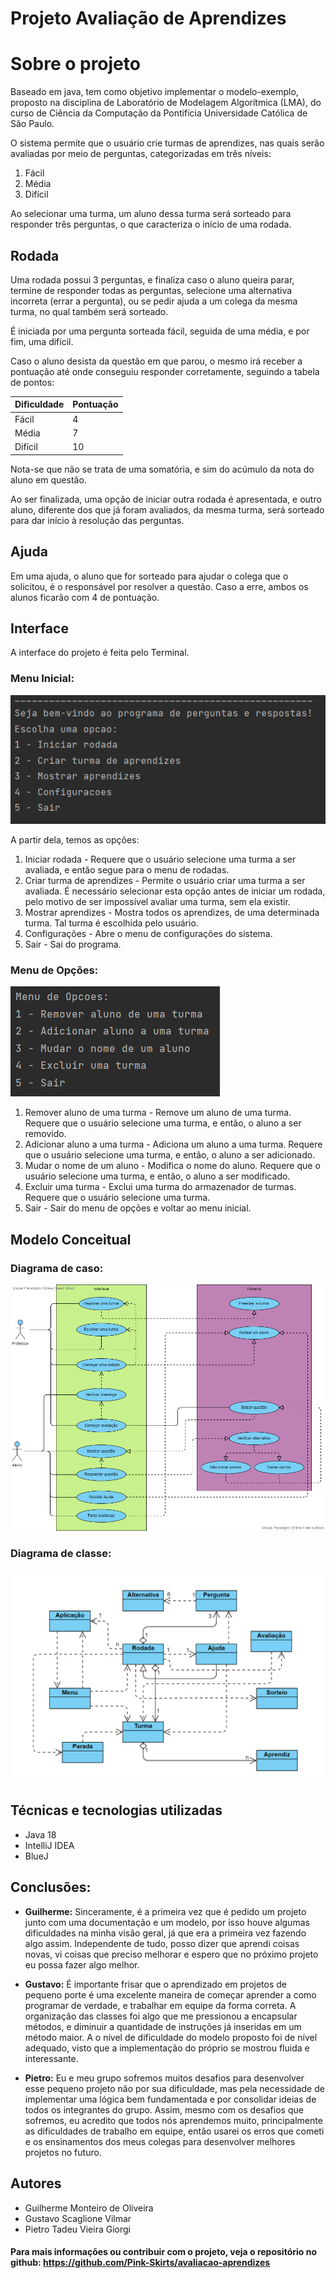 # Projeto Avaliação de Aprendizes
# Sobre o projeto
Baseado em java, tem como objetivo implementar o modelo-exemplo, proposto na disciplina de Laboratório de Modelagem Algorítmica (LMA), do curso de Ciência da Computação da Pontifícia Universidade Católica de São Paulo.

O sistema permite que o usuário crie turmas de aprendizes, nas quais serão avaliadas por meio de perguntas, categorizadas em três níveis:
1. Fácil
2. Média
3. Difícil

Ao selecionar uma turma, um aluno dessa turma será sorteado para responder três perguntas, o que caracteriza o início de uma rodada.

## Rodada
Uma rodada possui 3 perguntas, e finaliza caso o aluno queira parar, termine de responder todas as perguntas, selecione uma alternativa incorreta (errar a pergunta), ou se pedir ajuda a um colega da mesma turma, no qual também será sorteado.

É iniciada por uma pergunta sorteada fácil, seguida de uma média, e por fim, uma difícil. 

Caso o aluno desista da questão em que parou, o mesmo irá receber a pontuação até onde conseguiu responder corretamente, seguindo a tabela de pontos:

 Dificuldade | Pontuação
 ----------- | ------
 Fácil       | 4
 Média       | 7
 Difícil     | 10

Nota-se que não se trata de uma somatória, e sim do acúmulo da nota do aluno em questão.

Ao ser finalizada, uma opção de iniciar outra rodada é apresentada, e outro aluno, diferente dos que já foram avaliados, da mesma turma, será sorteado para dar início 
à resolução das perguntas.

## Ajuda
Em uma ajuda, o aluno que for sorteado para ajudar o colega que o solicitou, é o responsável por resolver a questão. Caso a erre, ambos os alunos ficarão com 4  de pontuação.

## Interface
A interface do projeto é feita pelo Terminal. 

### Menu Inicial:

![Menu Inicial](https://raw.githubusercontent.com/Pink-Skirts/avaliacao-aprendizes/screenshots/menu-inicial.png)

A partir dela, temos as opções:
1. Iniciar rodada - Requere que o usuário selecione uma turma a ser avaliada, e então segue para o menu de rodadas.
2. Criar turma de aprendizes - Permite o usuário criar uma turma a ser avaliada. É necessário selecionar esta opção antes de iniciar um rodada, pelo motivo de ser impossível avaliar uma turma, sem ela existir.
3. Mostrar aprendizes - Mostra todos os aprendizes, de uma determinada turma. Tal turma é escolhida pelo usuário.
4. Configurações - Abre o menu de configurações do sistema.
5. Sair - Sai do programa.

### Menu de Opções:

![Menu opções](https://raw.githubusercontent.com/Pink-Skirts/avaliacao-aprendizes/screenshots/menu-edicao.png)

1. Remover aluno de uma turma - Remove um aluno de uma turma. Requere que o usuário selecione uma turma, e então, o aluno a ser removido.
2. Adicionar aluno a uma turma - Adiciona um aluno a uma turma. Requere que o usuário selecione uma turma, e então, o aluno a ser adicionado.
3. Mudar o nome de um aluno - Modifica o nome do aluno. Requere que o usuário selecione uma turma, e então, o aluno a ser modificado.
4. Excluir uma turma - Exclui uma turma do armazenador de turmas. Requere que o usuário selecione uma turma.
5. Sair - Sair do menu de opções e voltar ao menu inicial.

## Modelo Conceitual
### Diagrama de caso:
![Diagrama de caso](https://raw.githubusercontent.com/Pink-Skirts/avaliacao-aprendizes/screenshots/diagrama-de-caso.png)

### Diagrama de classe:
![Diagrama de classe](https://raw.githubusercontent.com/Pink-Skirts/avaliacao-aprendizes/screenshots/diagrama-de-classes.png)

## Técnicas e tecnologias utilizadas
* Java 18
* IntelliJ IDEA
* BlueJ

## Conclusões:
- **Guilherme:** Sinceramente, é a primeira vez que é pedido um projeto junto com uma documentação e um modelo, por isso houve algumas dificuldades na minha visão geral, já que era a primeira vez fazendo algo assim. Independente de tudo, posso dizer que aprendi coisas novas, vi coisas que preciso melhorar e espero que no próximo projeto eu possa fazer algo melhor.

- **Gustavo:** É importante frisar que o aprendizado em projetos de pequeno porte é uma excelente maneira de começar aprender a como programar de verdade, e trabalhar em equipe da forma correta. A organização das classes foi algo que me pressionou a encapsular métodos, e diminuir a quantidade de instruções já inseridas em um método maior. A o nível de dificuldade do modelo proposto foi de nível adequado, visto que a implementação do próprio se mostrou fluida e interessante. 

- **Pietro:** Eu e meu grupo sofremos muitos desafios para desenvolver esse pequeno projeto não por sua dificuldade, mas pela necessidade de implementar uma lógica bem fundamentada e por consolidar ideias de todos os integrantes do grupo. Assim, mesmo com os desafios que sofremos, eu acredito que todos nós aprendemos muito, principalmente as dificuldades de trabalho em equipe, então usarei os erros que cometi e os ensinamentos dos meus colegas para desenvolver melhores projetos no futuro.

## Autores
* Guilherme Monteiro de Oliveira
* Gustavo Scaglione Vilmar
* Pietro Tadeu Vieira Giorgi

#### Para mais informações ou contribuir com o projeto, veja o repositório no github: https://github.com/Pink-Skirts/avaliacao-aprendizes
